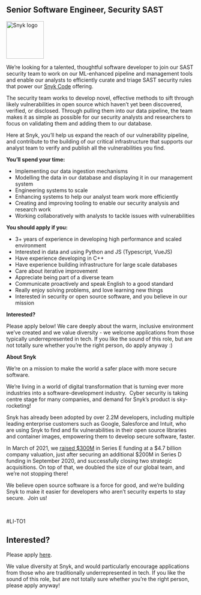 Senior Software Engineer, Security SAST
---

<img src="https://res.cloudinary.com/snyk/image/upload/v1537345894/press-kit/brand/logo-black.png" width="100" alt="Snyk logo" />

<p><span style="font-weight: 400;">We’re looking for a talented, thoughtful software developer to join our SAST security team to work on our ML-enhanced pipeline and management tools and enable our analysts to efficiently curate and triage SAST security rules that power our </span><a href="https://snyk.io/blog/developer-first-sast-with-snyk-code/"><span style="font-weight: 400;">Snyk Code</span></a><span style="font-weight: 400;"> offering.&nbsp;</span></p>
<p><span style="font-weight: 400;">The security team works to develop novel, effective methods to sift through likely vulnerabilities in open source which haven’t yet been discovered, verified, or disclosed. Through pulling them into our data pipeline, the team makes it as simple as possible for our security analysts and researchers to focus on validating them and adding them to our database.</span></p>
<p><span style="font-weight: 400;">Here at Snyk, you’ll help us expand the reach of our vulnerability pipeline, and contribute to the building of our critical infrastructure that supports our analyst team to verify and publish all the vulnerabilities you find.&nbsp;</span></p>
<p><strong>You’ll spend your time:</strong></p>
<ul>
<li style="font-weight: 400;"><span style="font-weight: 400;">Implementing our data ingestion mechanisms</span></li>
<li style="font-weight: 400;"><span style="font-weight: 400;">Modelling the data in our database and displaying it in our management system</span></li>
<li style="font-weight: 400;"><span style="font-weight: 400;">Engineering systems to scale&nbsp;</span></li>
<li style="font-weight: 400;"><span style="font-weight: 400;">Enhancing systems to help our analyst team work more efficiently</span></li>
<li style="font-weight: 400;"><span style="font-weight: 400;">Creating and improving tooling to enable our security analysis and research work</span></li>
<li style="font-weight: 400;"><span style="font-weight: 400;">Working collaboratively with analysts to tackle issues with vulnerabilities</span></li>
</ul>
<p><strong>You should apply if you:</strong></p>
<ul>
<li style="font-weight: 400;"><span style="font-weight: 400;">3+ years of experience in developing high performance and scaled environment</span></li>
<li style="font-weight: 400;"><span style="font-weight: 400;">Interested in data and using Python and JS (Typescript, VueJS)</span></li>
<li style="font-weight: 400;"><span style="font-weight: 400;">Have experience developing in C++</span></li>
<li style="font-weight: 400;"><span style="font-weight: 400;">Have experience building infrastructure for large scale databases</span></li>
<li style="font-weight: 400;"><span style="font-weight: 400;">Care about iterative improvement</span></li>
<li style="font-weight: 400;"><span style="font-weight: 400;">Appreciate being part of a diverse team</span></li>
<li style="font-weight: 400;"><span style="font-weight: 400;">Communicate proactively and speak English to a good standard</span></li>
<li style="font-weight: 400;"><span style="font-weight: 400;">Really enjoy solving problems, and love learning new things</span></li>
<li style="font-weight: 400;"><span style="font-weight: 400;">Interested in security or open source software, and you believe in our mission</span></li>
</ul>
<p><strong>Interested?</strong></p>
<p><span style="font-weight: 400;">Please apply below! We care deeply about the warm, inclusive environment we’ve created and we value diversity - we welcome applications from those typically underrepresented in tech. If you like the sound of this role, but are not totally sure whether you’re the right person, do apply anyway :)</span></p>
<p class="p1"><span class="s1"><strong>About Snyk</strong></span></p>
<p><span style="font-weight: 400;">We’re on a mission to make the world a safer place with more secure software.</span></p>
<p><span style="font-weight: 400;">We’re living in a world of digital transformation that is turning ever more industries into a software-development industry.&nbsp; Cyber security is taking centre stage for many companies, and demand for Snyk’s product is sky-rocketing!&nbsp;&nbsp;</span></p>
<p><span style="font-weight: 400;">Snyk has already been adopted by over 2.2M developers, including multiple leading enterprise customers such as Google, Salesforce and Intuit, who are using Snyk to find and fix vulnerabilities in their open source libraries and container images, empowering them to develop secure software, faster.</span></p>
<p><span style="font-weight: 400;">In March of 2021, we <a href="https://snyk.io/news/snyk-advances-developer-first-security-with-series-e-investment/" target="_blank">raised $300M</a> in Series E funding at a $4.7 billion company valuation, just after securing an additional $200M in Series D funding in September 2020, and successfully closing two strategic acquisitions. On top of that, we doubled the size of our global team, and we’re not stopping there!&nbsp;&nbsp;</span></p>
<p><span style="font-weight: 400;">We believe open source software is a force for good, and we’re building Snyk to make it easier for developers who aren’t security experts to stay secure.&nbsp; Join us!</span></p>
<p>&nbsp;</p>
<p><span style="font-weight: 400;">#LI-TO1</span></p>

Interested?
---

Please apply [here](https://boards.greenhouse.io/snyk/jobs/4901164002#app).

We value diversity at Snyk, and would particularly encourage applications from those who are traditionally underrepresented in tech.
If you like the sound of this role, but are not totally sure whether you’re the right person, please apply anyway!
